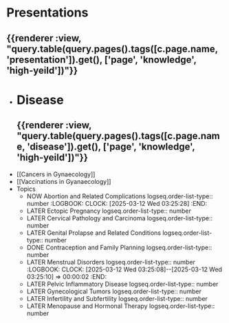 # Presentations
{{renderer :view, "query.table(query.pages().tags([c.page.name, 'presentation']).get(), ['page', 'knowledge', 'high-yeild'])"}}
-
- # Disease
  {{renderer :view, "query.table(query.pages().tags([c.page.name, 'disease']).get(), ['page', 'knowledge', 'high-yeild'])"}}
	-
- [[Cancers in Gynaecology]]
- [[Vaccinations in Gyanaecology]]
- Topics
	- NOW Abortion and Related Complications
	  logseq.order-list-type:: number
	  :LOGBOOK:
	  CLOCK: [2025-03-12 Wed 03:25:28]
	  :END:
	- LATER Ectopic Pregnancy
	  logseq.order-list-type:: number
	- LATER Cervical Pathology and Carcinoma
	  logseq.order-list-type:: number
	- LATER Genital Prolapse and Related Conditions
	  logseq.order-list-type:: number
	- DONE Contraception and Family Planning
	  logseq.order-list-type:: number
	- LATER Menstrual Disorders
	  logseq.order-list-type:: number
	  :LOGBOOK:
	  CLOCK: [2025-03-12 Wed 03:25:08]--[2025-03-12 Wed 03:25:10] =>  00:00:02
	  :END:
	- LATER Pelvic Inflammatory Disease
	  logseq.order-list-type:: number
	- LATER Gynecological Tumors
	  logseq.order-list-type:: number
	- LATER Infertility and Subfertility
	  logseq.order-list-type:: number
	- LATER Menopause and Hormonal Therapy
	  logseq.order-list-type:: number